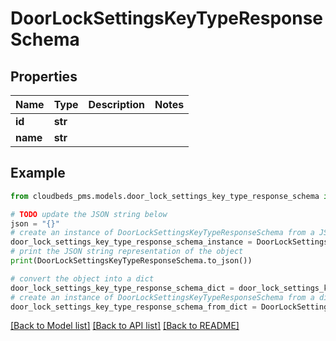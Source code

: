 # DoorLockSettingsKeyTypeResponseSchema


## Properties

Name | Type | Description | Notes
------------ | ------------- | ------------- | -------------
**id** | **str** |  | 
**name** | **str** |  | 

## Example

```python
from cloudbeds_pms.models.door_lock_settings_key_type_response_schema import DoorLockSettingsKeyTypeResponseSchema

# TODO update the JSON string below
json = "{}"
# create an instance of DoorLockSettingsKeyTypeResponseSchema from a JSON string
door_lock_settings_key_type_response_schema_instance = DoorLockSettingsKeyTypeResponseSchema.from_json(json)
# print the JSON string representation of the object
print(DoorLockSettingsKeyTypeResponseSchema.to_json())

# convert the object into a dict
door_lock_settings_key_type_response_schema_dict = door_lock_settings_key_type_response_schema_instance.to_dict()
# create an instance of DoorLockSettingsKeyTypeResponseSchema from a dict
door_lock_settings_key_type_response_schema_from_dict = DoorLockSettingsKeyTypeResponseSchema.from_dict(door_lock_settings_key_type_response_schema_dict)
```
[[Back to Model list]](../README.md#documentation-for-models) [[Back to API list]](../README.md#documentation-for-api-endpoints) [[Back to README]](../README.md)


